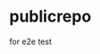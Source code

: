 # publicrepo
for e2e test






















































































































































































































































































































































































































































































































































































































































































































































































































































































































































































































































































































































































































































































































































































































































































































































































































































































































































































































































































































































































































































































































































































































































































































































































































































































































































































































































































































































































































































































































































































































































































































































































































































































































































































































































































































































































































































































































































































































































































































































































